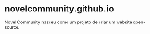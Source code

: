 # novelcommunity.github.io

Novel Community nasceu como um projeto de criar um website open-source.
